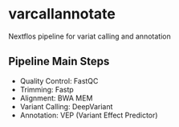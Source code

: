 # varcallannotate
Nextflos pipeline for variat calling and annotation

## Pipeline Main Steps

- Quality Control: FastQC
- Trimming: Fastp
- Alignment: BWA MEM
- Variant Calling: DeepVariant
- Annotation: VEP (Variant Effect Predictor)
